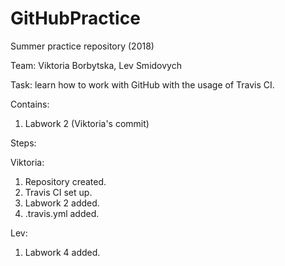 # GitHubPractice
Summer practice repository (2018)

Team: Viktoria Borbytska, Lev Smidovych

Task: learn how to work with GitHub with the usage of Travis CI.

Contains:
1. Labwork 2 (Viktoria's commit)

Steps:

   Viktoria:
   
   1. Repository created.
   2. Travis CI set up.
   3. Labwork 2 added.
   4. .travis.yml added.
   
   Lev:
   1. Labwork 4 added.
